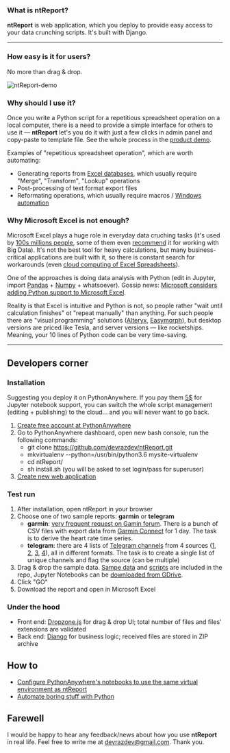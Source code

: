 ### What is ntReport? ###

**ntReport** is web application, which you deploy to provide easy access to your data crunching scripts. It's built with Django.

---

### How easy is it for users? ###

No more than drag & drop.

![ntReport-demo](https://github.com/devrazdev/ntReport/raw/master/misc/demo.gif)

### Why should I use it? ###
Once you write a Python script for a repetitious spreadsheet operation on a local computer, there is a need to provide a simple interface for others to use it — **ntReport** let's you do it with just a few clicks in admin panel and copy-paste to template file. See the whole process in the [product demo]. 

Examples of "repetitious spreadsheet operation", which are worth automating:
- Generating reports from [Excel databases], which usually require "Merge", "Transform", "Lookup" operations
- Post-processing of text format export files
- Reformating operations, which usually require macros / [Windows automation]

[product demo]: <https://github.com/devrazdev/ntReport/raw/master/misc/demo.gif>
[Excel databases]: <https://www.lifewire.com/create-a-database-in-excel-3123446>
[Windows automation]: <https://autohotkey.com/>

### Why Microsoft Excel is not enough? ###
Microsoft Excel plays a huge role in everyday data cruching tasks (it's used by [100s millions people], some of them even [recommend] it for working with Big Data). It's not the best tool for heavy calculations, but many business-critical applications are built with it, so there is constant search for workarounds (even [cloud computing of Excel Spreadsheets]).

One of the approaches is doing data analysis with Python (edit in Jupyter, import [Pandas] + [Numpy] + whatsoever). Gossip news: [Microsoft considers adding Python support to Microsoft Excel].

Reality is that Excel is intuitive and Python is not, so people rather "wait until calculation finishes" ot "repeat manually" than anything. For such people there are "visual programming" solutions ([Alteryx], [Easymorph]), but desktop versions are priced like Tesla, and server versions — like rocketships. Meaning, your 10 lines of Python code can be very time-saving.

[100s millions people]: <https://medium.com/@hjalli/microsoft-excel-office-has-about-1-2billion-62239c4728ad>
[recommend]: <https://www.amazon.com/Data-Smart-Science-Transform-Information/dp/111866146X>
[cloud computing of Excel Spreadsheets]: <https://www.redpixie.com/azure-calculation-engine>
[Pandas]: <https://pandas.pydata.org/>
[Numpy]: <http://www.numpy.org/>
[Microsoft considers adding Python support to Microsoft Excel]:<https://www.bleepingcomputer.com/news/microsoft/microsoft-considers-adding-python-as-an-official-scripting-language-to-excel/>
[Alteryx]: <https://www.alteryx.com/>
[Easymorph]: <https://easymorph.com/learn.html>

---

## Developers corner ##

### Installation ###
Suggesting you deploy it on PythonAnywhere. If you pay them [5$] for Jupyter notebook support, you can switch the whole script management (editing + publishing) to the cloud... and you will never want to go back.

1. [Create free account at PythonAnywhere]
2. Go to PythonAnywhere dashboard, open new bash console, run the following commands:
    - git clone https://github.com/devrazdev/ntReport.git
    - mkvirtualenv --python=/usr/bin/python3.6 mysite-virtualenv
    - cd ntReport/
    - sh install.sh (you will be asked to set login/pass for superuser)
3. [Create new web application]

[5$]: <https://www.pythonanywhere.com/pricing/>
[Create free account at PythonAnywhere]: <https://www.pythonanywhere.com/registration/register/beginner/>
[Create new web application]: <https://help.pythonanywhere.com/pages/DeployExistingDjangoProject/>

### Test run ###
1. After installation, open ntReport in your browser
2. Choose one of two sample reports: **garmin** or **telegram**
    - **garmin**: [very frequent request on Gamin forum]. There is a bunch of CSV files with export data from [Garmin Connect] for 1 day. The task is to derive the heart rate time series.
    - **telegram**: there are 4 lists of [Telegram channels] from 4 sources ([1], [2], [3], [4]), all in different formats. The task is to create a single list of unique channels and flag the source (can be multiple)
3. Drag & drop the sample data. [Sampe data] and [scripts] are included in the repo, Jupyter Notebooks can be [downloaded from GDrive].
4. Click "GO"
5. Download the report and open in Microsoft Excel


[Telegram channels]: <https://telegram.org/faq_channels>
[1]: <https://inten.to/telegram/>
[2]: <https://tlgrm.ru/channels>
[3]: <http://tchannels.me/>
[4]: <http://tsear.ch/>
[a bunch of CSV files]: <https://github.com/devrazdev/ntReport/tree/master/misc/sample%20input/garmin>
[Garmin Connect]: <https://connect.garmin.com/en-US/>
[very frequent request on Gamin forum]: <https://forums.garmin.com/search?q=export+%22heart+rate%22&searchJSON=%7B%22keywords%22%3A%22export+%5C%22heart+rate%5C%22%22%7D>

[Sampe data]: <https://github.com/devrazdev/ntReport/tree/master/misc/sample%20input/>
[scripts]: <https://github.com/devrazdev/ntReport/tree/master/webrequest/scripts>
[downloaded from GDrive]: <https://drive.google.com/open?id=1LMCaCXxlBzrezmLBOI-wpp1WEdyFurLl>


### Under the hood ###
- Front end: [Dropzone.js] for drag & drop UI; total number of files and files' extensions are validated
- Back end: [Django] for business logic; received files are stored in ZIP archive

[Dropzone.js]: <https://www.dropzonejs.com/>
[Django]: <https://www.djangoproject.com/>

## How to ##
- [Configure PythonAnywhere's notebooks to use the same virtual environment as ntReport]
- [Automate boring stuff with Python]

[Configure PythonAnywhere's notebooks to use the same virtual environment as ntReport]: <https://help.pythonanywhere.com/pages/IPythonNotebookVirtualenvs/>
[Automate boring stuff with Python]: <https://automatetheboringstuff.com/>

## Farewell ##
I would be happy to hear any feedback/news about how you use **ntReport** in real life. Feel free to write me at devrazdev@gmail.com. Thank you.
